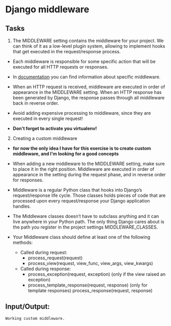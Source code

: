 # Django middleware 

## Tasks
1. The  MIDDLEWARE setting contains the middleware for your project. We can think of it as a low-level plugin system, allowing to implement hooks that get executed in the request/response process. 

* Each middleware is responsible for some specific action that will be executed for all HTTP requests or responses.

* In [documentation](https://docs.djangoproject.com/en/3.1/ref/middleware/#available-middleware) you can find information about specific middleware.

* When an HTTP request is received, middleware are executed in order of appearance 
in the MIDDLEWARE setting. When an HTTP response has been generated by Django, 
the response passes through all middleware back in reverse order.

* Avoid adding expensive processing to middleware, since they are executed in every single request!

* **Don't forget to activate you virtualenv!**  

2. Creating a custom middleware
*  **for now the only idea I have for this exercise is to create custom middleware, and I'm looking for a good concepts**

* When adding a new middleware to the MIDDLEWARE setting, make sure to place it in the right position. Middleware are executed in 
order of appearance in the setting during the request phase, and in reverse order for responses.

* Middleware is a regular Python class that hooks into Django’s request/response life cycle. Those classes holds pieces of code that are processed upon every request/response your Django application handles.

* The Middleware classes doesn’t have to subclass anything and it can live anywhere in your Python path. The only thing Django cares about is the path you register in the project settings MIDDLEWARE_CLASSES.

* Your Middleware class should define at least one of the following methods:

    * Called during request:
        * process_request(request)
        * process_view(request, view_func, view_args, view_kwargs)
    * Called during response:
        * process_exception(request, exception) (only if the view raised an exception)
        * process_template_response(request, response) (only for template responses)
        process_response(request, response)


## Input/Output:
```
Working custom middleware.
```